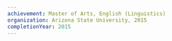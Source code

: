 ```yaml
---
achievement: Master of Arts, English (Linguistics)
organization: Arizona State University, 2015
completionYear: 2015
---
```

